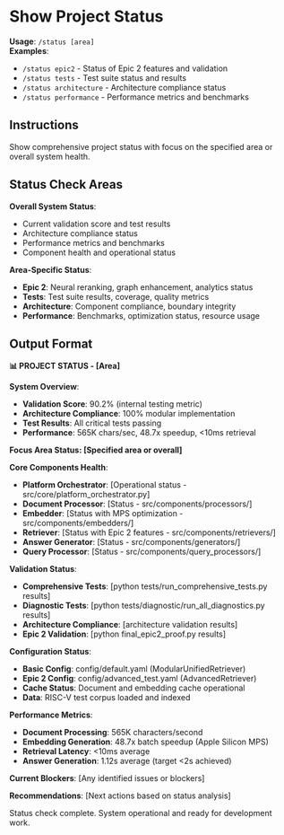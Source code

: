 # Show Project Status

**Usage**: `/status [area]`  
**Examples**:
- `/status epic2` - Status of Epic 2 features and validation
- `/status tests` - Test suite status and results
- `/status architecture` - Architecture compliance status
- `/status performance` - Performance metrics and benchmarks

## Instructions

Show comprehensive project status with focus on the specified area or overall system health.

## Status Check Areas

**Overall System Status**:
- Current validation score and test results
- Architecture compliance status
- Performance metrics and benchmarks
- Component health and operational status

**Area-Specific Status**:
- **Epic 2**: Neural reranking, graph enhancement, analytics status
- **Tests**: Test suite results, coverage, quality metrics
- **Architecture**: Component compliance, boundary integrity
- **Performance**: Benchmarks, optimization status, resource usage

## Output Format

**📊 PROJECT STATUS - [Area]**

**System Overview**:
- **Validation Score**: 90.2% (internal testing metric)
- **Architecture Compliance**: 100% modular implementation
- **Test Results**: All critical tests passing
- **Performance**: 565K chars/sec, 48.7x speedup, <10ms retrieval

**Focus Area Status: [Specified area or overall]**

**Core Components Health**:
- **Platform Orchestrator**: [Operational status - src/core/platform_orchestrator.py]
- **Document Processor**: [Status - src/components/processors/]
- **Embedder**: [Status with MPS optimization - src/components/embedders/]
- **Retriever**: [Status with Epic 2 features - src/components/retrievers/]
- **Answer Generator**: [Status - src/components/generators/]
- **Query Processor**: [Status - src/components/query_processors/]

**Validation Status**:
- **Comprehensive Tests**: [python tests/run_comprehensive_tests.py results]
- **Diagnostic Tests**: [python tests/diagnostic/run_all_diagnostics.py results]
- **Architecture Compliance**: [architecture validation results]
- **Epic 2 Validation**: [python final_epic2_proof.py results]

**Configuration Status**:
- **Basic Config**: config/default.yaml (ModularUnifiedRetriever)
- **Epic 2 Config**: config/advanced_test.yaml (AdvancedRetriever)
- **Cache Status**: Document and embedding cache operational
- **Data**: RISC-V test corpus loaded and indexed

**Performance Metrics**:
- **Document Processing**: 565K characters/second
- **Embedding Generation**: 48.7x batch speedup (Apple Silicon MPS)
- **Retrieval Latency**: <10ms average
- **Answer Generation**: 1.12s average (target <2s achieved)

**Current Blockers**: [Any identified issues or blockers]

**Recommendations**: [Next actions based on status analysis]

Status check complete. System operational and ready for development work.